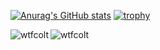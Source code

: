 [![Anurag's GitHub stats](https://github-readme-stats.vercel.app/api?username=wtfcolt&theme=github_dark&show_icons=true&include_all_commits=true&count_private=true)](https://github.com/anuraghazra/github-readme-stats)
[![trophy](https://github-profile-trophy.vercel.app/?username=wtfcolt&row=2&column=3&title=-unknown&theme=darkhub)](https://github.com/ryo-ma/github-profile-trophy)

<p><img align="left" src="https://github-readme-stats.vercel.app/api/top-langs?username=wtfcolt&show_icons=true&locale=en&layout=compact&theme=github_dark" alt="wtfcolt" />
<img align="center" src="https://github-readme-streak-stats.herokuapp.com/?user=wtfcolt&theme=holi" alt="wtfcolt" /></p>
